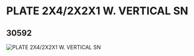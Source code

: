 # PLATE 2X4/2X2X1 W. VERTICAL SN
## 30592
![PLATE 2X4/2X2X1 W. VERTICAL SN](https://lc-www-live-s.legocdn.com/media/bricks/5/2/4143052.jpg)